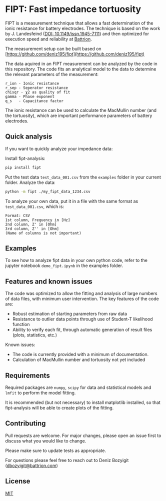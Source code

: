 # FIPT: Fast impedance tortuosity 

FIPT is a measurement technique that allows a fast determination of the ionic resistance for battery electrodes. The technique is based on the work by J. Landesfeind ([DOI: 10.1149/issn.1945-7111](https://dx.doi.org/10.1149/2.1141607jes)) and then optimized for execution speed and reliability at [Battrion](https://battrion.com).

The measurement setup can be built based on [https://github.com/deniz195/fipt](https://github.com/deniz195/fipt)

The data aquired in an FIPT measurement can be analyzed by the code in this repository. The code fits an analytical model to the data to determine the relevant parameters of the measurement:
```
r_ion - Ionic resistance
r_sep - Seperator resistance
chisqr - χ2 as quality of fit
gamma - Phase exponent
q_s   - Capacitance factor
```

The ionic resistance can be used to calculate the MacMullin number (and the tortuosity), which are important performance parameters of battery electrodes.

## Quick analysis
If you want to quickly analyze your impedance data:

Install fipt-analysis:
```bash
pip install fipt
```

Put the test data `test_data_001.csv` from the `examples` folder in your current folder. Analyze the data:

```bash
python -m fipt ./my_fipt_data_1234.csv
```

To analyze your own data, put it in a file with the same format as `test_data_001.csv`, which is:
```
Format: CSV
1st column, Frequency in [Hz]
2nd column, Z' in [Ohm] 
3rd column, Z'' in [Ohm]
(Name of columns is not important)
```

## Examples 
To see how to analyze fipt data in your own python code, refer to the jupyter notebook `demo_fipt.ipynb` in the examples folder.

## Features and known issues
The code was optimized to allow the fitting and analysis of large numbers of data files, with minimum user intervention. The key features of the code are:

- Robust estimation of starting parameters from raw data
- Resistance to outlier data points through use of Student-T likelihood function
- Ability to verify each fit, through automatic generation of result files (plots, statistics, etc.)

Known issues:
- The code is currently provided with a minimum of documentation.
- Calculation of MacMullin number and tortuosity not yet included

## Requirements
Required packages are `numpy`, `scipy` for data and statistical models and `lmfit` to perform the model fitting.

It is recommended (but not necessary) to install matplotlib installed, so that fipt-analysis will be able to create plots of the fitting.

## Contributing
Pull requests are welcome. For major changes, please open an issue first to discuss what you would like to change.

Please make sure to update tests as appropriate.

For questions please feel free to reach out to Deniz Bozyigit ([dbozyigit@battrion.com](mailto:dbozyigit@battrion.com))

## License
[MIT](https://choosealicense.com/licenses/mit/)
